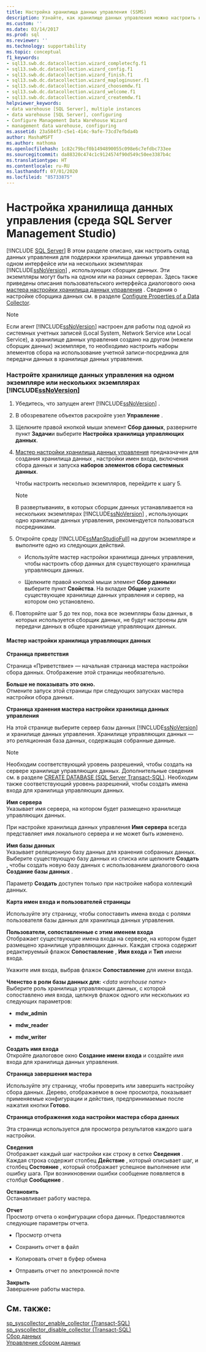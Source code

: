 ```yaml
---
title: Настройка хранилища данных управления (SSMS)
description: Узнайте, как хранилище данных управления можно настроить на поддержку хранения данных одного или нескольких экземпляров SQL Server, которые используют сборщик данных.
ms.custom: ''
ms.date: 03/14/2017
ms.prod: sql
ms.reviewer: ''
ms.technology: supportability
ms.topic: conceptual
f1_keywords:
- sql13.swb.dc.datacollection.wizard_completecfg.f1
- sql13.swb.dc.datacollection.wizard_config.f1
- sql13.swb.dc.datacollection.wizard_finish.f1
- sql13.swb.dc.datacollection.wizard_maploginuser.f1
- sql13.swb.dc.datacollection.wizard_choosemdw.f1
- sql13.swb.dc.datacollection.wizard_welcome.f1
- sql13.swb.dc.datacollection.wizard_createmdw.f1
helpviewer_keywords:
- data warehouse [SQL Server], multiple instances
- data warehouse [SQL Server], configuring
- Configure Management Data Warehouse Wizard
- management data warehouse, configuring
ms.assetid: 23a584f3-c5e1-414c-9afe-73cd7efbda4b
author: MashaMSFT
ms.author: mathoma
ms.openlocfilehash: 1c82c79bcf0b1494890055c098e6c7efdbc733ee
ms.sourcegitcommit: da88320c474c1c9124574f90d549c50ee3387b4c
ms.translationtype: HT
ms.contentlocale: ru-RU
ms.lasthandoff: 07/01/2020
ms.locfileid: "85733875"
---
```

# <a name="configure-the-management-data-warehouse-sql-server-management-studio"></a>Настройка хранилища данных управления (среда SQL Server Management Studio)
 [!INCLUDE [SQL Server](../../includes/applies-to-version/sqlserver.md)]
  В этом разделе описано, как настроить склад данных управления для поддержки хранилища данных управления на одном интерфейсе или на нескольких экземплярах [!INCLUDE[ssNoVersion](../../includes/ssnoversion-md.md)] , использующих сборщик данных. Эти экземпляры могут быть на одном или на разных серверах. Здесь также приведены описания пользовательского интерфейса диалогового окна [мастера настройки хранилища данных управления](#Wizard) . Сведения о настройке сборщика данных см. в разделе [Configure Properties of a Data Collector](../../relational-databases/data-collection/configure-properties-of-a-data-collector.md).  
  
> [!NOTE]  
>  Если агент [!INCLUDE[ssNoVersion](../../includes/ssnoversion-md.md)] настроен для работы под одной из системных учетных записей (Local System, Network Service или Local Service), а хранилище данных управления создано на другом (нежели сборщик данных) экземпляре, то необходимо настроить наборы элементов сбора на использование учетной записи-посредника для передачи данных в хранилище данных управления.  
  
### <a name="configure-the-management-data-warehouse-on-a-single-instance-or-multiple-instances-of-ssnoversion"></a>Настройте хранилище данных управления на одном экземпляре или нескольких экземплярах [!INCLUDE[ssNoVersion](../../includes/ssnoversion-md.md)]  
  
1.  Убедитесь, что запущен агент [!INCLUDE[ssNoVersion](../../includes/ssnoversion-md.md)] .  
  
2.  В обозревателе объектов раскройте узел **Управление** .  
  
3.  Щелкните правой кнопкой мыши элемент **Сбор данных**, разверните пункт **Задачи**и выберите **Настройка хранилища управляющих данных**.  
  
4.  [Мастер настройки хранилища данных управления](#Wizard) предназначен для создания хранилища данных , настройки имен входа, включения сбора данных и запуска **наборов элементов сбора системных данных**.  
  
     Чтобы настроить несколько экземпляров, перейдите к шагу 5.  
  
    > [!NOTE]  
    >  В развертываниях, в которых сборщик данных устанавливается на нескольких экземплярах [!INCLUDE[ssNoVersion](../../includes/ssnoversion-md.md)] , использующих одно хранилище данных управления, рекомендуется пользоваться посредниками.  
  
5.  Откройте среду [!INCLUDE[ssManStudioFull](../../includes/ssmanstudiofull-md.md)] на другом экземпляре и выполните одно из следующих действий.  
  
    -   Используйте мастер настройки хранилища данных управления, чтобы настроить сбор данных для существующего хранилища управляющих данных.  
  
    -   Щелкните правой кнопкой мыши элемент **Сбор данных**и выберите пункт **Свойства**. На вкладке **Общие** укажите существующее хранилище данных управления и сервер, на котором оно установлено.  
  
6.  Повторяйте шаг 5 до тех пор, пока все экземпляры базы данных, в которых используется сборщик данных, не будут настроены для передачи данных в общее хранилище управляющих данных.  

####  <a name="configure-management-data-warehouse-wizard"></a><a name="Wizard"></a> Мастер настройки хранилища управляющих данных  
 **Страница приветствия**  
  
 Страница «Приветствие» — начальная страница мастера настройки сбора данных. Отображение этой страницы необязательно.  
  
 **Больше не показывать это окно.**  
 Отмените запуск этой страницы при следующих запусках мастера настройки сбора данных.  
  
 **Страница хранения мастера настройки хранилища данных управления**  
  
 На этой странице выберите сервер базы данных [!INCLUDE[ssNoVersion](../../includes/ssnoversion-md.md)] и хранилище данных управления. Хранилище управляющих данных — это реляционная база данных, содержащая собранные данные.  
  
> [!NOTE]  
>  Необходим соответствующий уровень разрешений, чтобы создать на сервере хранилище управляющих данных. Дополнительные сведения см. в разделе [CREATE DATABASE (SQL Server Transact-SQL)](../../t-sql/statements/create-database-sql-server-transact-sql.md). Необходим также соответствующий уровень разрешений, чтобы создать имена входа для хранилища управляющих данных.  
  
 **Имя сервера**  
 Указывает имя сервера, на котором будет размещено хранилище управляющих данных.  
  
 При настройке хранилища данных управления **Имя сервера** всегда представляет имя локального сервера и не может быть изменено.  
  
 **Имя базы данных**  
 Указывает реляционную базу данных для хранения собранных данных. Выберите существующую базу данных из списка или щелкните **Создать** , чтобы создать новую базу данных с использованием диалогового окна **Создание базы данных** .  
  
 Параметр **Создать** доступен только при настройке набора коллекций данных.  
  
 **Карта имен входа и пользователей страницы**  
  
 Используйте эту страницу, чтобы сопоставить имена входа с ролями пользователя базы данных для хранилища данных управления.  
  
 **Пользователи, сопоставленные с этим именем входа**  
 Отображает существующие имена входа на сервере, на котором будет размещено хранилище управляющих данных. Каждая строка содержит редактируемый флажок **Сопоставление** , **Имя входа** и **Тип** имени входа.  
  
 Укажите имя входа, выбрав флажок **Сопоставление** для имени входа.  
  
 **Членство в роли базы данных для:**  *\<data warehouse name>*  
 Выберите роль хранилища управляющих данных, с которой сопоставлено имя входа, щелкнув флажок одного или нескольких из следующих параметров:  
  
-   **mdw_admin**  
  
-   **mdw_reader**  
  
-   **mdw_writer**  
  
 **Создать имя входа**  
 Откройте диалоговое окно **Создание имени входа** и создайте имя входа для хранилища данных управления.  
  
 **Страница завершения мастера**  
  
 Используйте эту страницу, чтобы проверить или завершить настройку сбора данных. Дерево, отображаемое в окне просмотра, показывает применяемые конфигурации и действия, предпринимаемые после нажатия кнопки **Готово**.  
  
 **Страница отображения хода настройки мастера сбора данных**  
  
 Эта страница используется для просмотра результатов каждого шага настройки.  
  
 **Сведения**  
 Отображает каждый шаг настройки как строку в сетке **Сведения** . Каждая строка содержит столбец **Действие** , который описывает шаг, и столбец **Состояние** , который отображает успешное выполнение или ошибку шага. При возникновении ошибки сообщение появляется в столбце **Сообщение** .  
  
 **Остановить**  
 Останавливает работу мастера.  
  
 **Отчет**  
 Просмотр отчета о конфигурации сбора данных. Предоставляются следующие параметры отчета.  
  
-   Просмотр отчета  
  
-   Сохранить отчет в файл  
  
-   Копировать отчет в буфер обмена  
  
-   Отправить отчет по электронной почте  
  
 **Закрыть**  
 Завершение работы мастера.  
  
## <a name="see-also"></a>См. также:  
 [sp_syscollector_enable_collector (Transact-SQL)](../../relational-databases/system-stored-procedures/sp-syscollector-enable-collector-transact-sql.md)   
 [sp_syscollector_disable_collector (Transact-SQL)](../../relational-databases/system-stored-procedures/sp-syscollector-disable-collector-transact-sql.md)   
 [Сбор данных](../../relational-databases/data-collection/data-collection.md)   
 [Управление сбором данных](../../relational-databases/data-collection/manage-data-collection.md)  
  
  
